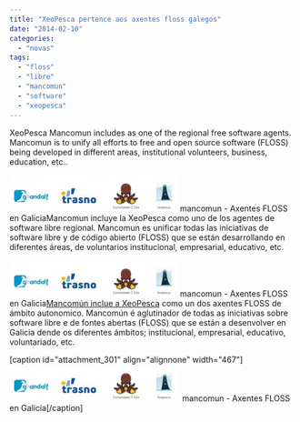 ```yaml
---
title: "XeoPesca pertence aos axentes floss galegos"
date: "2014-02-10"
categories: 
  - "novas"
tags: 
  - "floss"
  - "libre"
  - "mancomun"
  - "software"
  - "xeopesca"
---
```


XeoPesca Mancomun includes as one of the regional free software agents. Mancomun is to unify all efforts to free and open source software (FLOSS) being developed in different areas, institutional volunteers, business, education, etc..

[![mancomun - Axentes FLOSS  en Galicia](images/mancomun-floss-300x65.jpg)](http://xeopesca.com/wp-content/uploads/2014/02/mancomun-floss.jpg)mancomun - Axentes FLOSS en GaliciaMancomun incluye la XeoPesca como uno de los agentes de software libre regional. Mancomun es unificar todas las iniciativas de software libre y de código abierto (FLOSS) que se están desarrollando en diferentes áreas, de voluntarios institucional, empresarial, educativo, etc.

[![mancomun - Axentes FLOSS  en Galicia](images/mancomun-floss-300x65.jpg)](http://xeopesca.com/wp-content/uploads/2014/02/mancomun-floss.jpg)mancomun - Axentes FLOSS en Galicia[Mancomún inclue a XeoPesca](http://www.mancomun.org/conecemancomun/axentesflossgalegos/) como un dos axentes FLOSS de ámbito autonomico. Mancomún é aglutinador de todas as iniciativas sobre software libre e de fontes abertas (FLOSS) que se están a desenvolver en Galicia dende os diferentes ámbitos; institucional, empresarial, educativo, voluntariado, etc.

\[caption id="attachment\_301" align="alignnone" width="467"\][![mancomun - Axentes FLOSS  en Galicia](images/mancomun-floss-300x65.jpg)](http://xeopesca.com/wp-content/uploads/2014/02/mancomun-floss.jpg) mancomun - Axentes FLOSS en Galicia\[/caption\]
